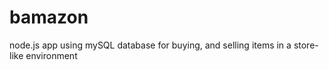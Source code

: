 # bamazon
node.js app using mySQL database for buying, and selling items in a store-like environment
